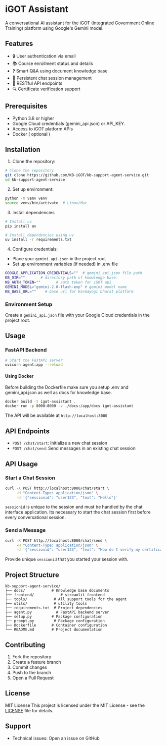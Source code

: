 # iGOT Assistant

A conversational AI assistant for the iGOT (Integrated Government Online Training) platform using Google's Gemini model.

## Features

- 🔒 User authentication via email
- 📚 Course enrollment status and details
- ❓ Smart Q&A using document knowledge base
- 💬 Persistent chat session management
- 🚀 RESTful API endpoints
- 🔍 Certificate verification support

## Prerequisites

- Python 3.8 or higher
- Google Cloud credentials (gemini_api.json) or API_KEY.
- Access to iGOT platform APIs
- Docker ( optional )

## Installation 

1. Clone the repository:
```bash
# Clone the repository
git clone https://github.com/KB-iGOT/kb-support-agent-service.git
cd kb-support-agent-service
```

2. Set up environment:
```bash
python -m venv venv
source venv/bin/activate  # Linux/Mac
```

3. Install dependencies
```bash
# Install uv
pip install uv

# Install dependencies using uv
uv install -r requirements.txt
```

4. Configure credentials:
- Place your `gemini_api.json` in the project root
- Set up environment variables (if needed) in .env file
```bash
GOOGLE_APPLICATION_CREDENTIALS=""  # gemini_api.json file path 
KB_DIR=""       # directory path of knowledge base.
KB_AUTH_TOKEN=""       # auth token for iGOT api
GEMINI_MODEL="gemini-2.0-flash-exp" # gemini model name
KB_BASE_URL=""    # base url for Karmayogi bharat platform
```
### Environment Setup

Create a `gemini_api.json` file with your Google Cloud credentials in the project root.

## Usage

### FastAPI Backend

```bash
# Start the FastAPI server
uvicorn agent:app --reload
```

#### Using Docker

Before building the Dockerfile make sure you setup .env and gemini_api.json as well as docs for knowledge base.

```bash
docker build -t igot-assistant .
docker run -p 8000:8000 -v ./docs:/app/docs igot-assistant
```

The API will be available at `http://localhost:8000`

## API Endpoints

- `POST /chat/start`: Initialize a new chat session
- `POST /chat/send`: Send messages in an existing chat session

## API Usage

### Start a Chat Session
```bash
curl -X POST http://localhost:8000/chat/start \
     -H "Content-Type: application/json" \
     -d '{"sessionid": "user123", "text": "Hello"}'
```

```sessionid``` is unique to the session and must be handled by the chat interface application. Its necessary to start the chat session first before every conversational session.

### Send a Message
```bash
curl -X POST http://localhost:8000/chat/send \
     -H "Content-Type: application/json" \
     -d '{"sessionid": "user123", "text": "How do I verify my certificate?"}'
```

Provide unique ```sessionid``` that you started your session with.

## Project Structure

```
kb-support-agent-service/
├── docs/            # Knowledge base documents
├── frontend/            # streamlit frontend
├── tools/            # All support tools for the agent
├── utils/            # utility tools
├── requirements.txt  # Project dependencies
├── agent.py           # FastAPI backend server
├── setup.py         # Package configuration
├── prompt.py         # Package configuration
├── Dockerfile       # Container configuration
└── README.md        # Project documentation
```

## Contributing

1. Fork the repository
2. Create a feature branch
3. Commit changes
4. Push to the branch
5. Open a Pull Request

## License

MIT License
This project is licensed under the MIT License - see the [LICENSE](LICENSE) file for details.

## Support

- Technical issues: Open an issue on GitHub